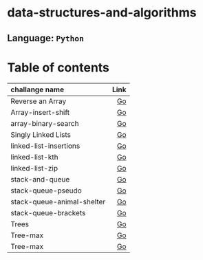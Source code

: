 # data-structures-and-algorithms

## Language: `Python`

# Table of contents

|challange name|Link|
|:-----|-----:|
Reverse an Array|[Go](code_challenges/array-reverse/README.md)
Array-insert-shift|[Go](code_challenges/array-insert-shift/README.md)
array-binary-search|[Go](code_challenges/array-binary-search/README.md)
Singly Linked Lists|[Go](code_challenges/Singly-Linked-Lists/Singly_Linked_Lists/README.md)
linked-list-insertions|[Go](code_challenges/Singly-Linked-Lists/Singly_Linked_Lists/READMELAB06.md)
linked-list-kth|[Go](code_challenges/Singly-Linked-Lists/Singly_Linked_Lists/READMELAB07.md)
linked-list-zip|[Go](code_challenges/Singly-Linked-Lists/Singly_Linked_Lists/READMELAB08.md)
stack-and-queue|[Go](/code_challenges/stack-and-queue/README.md)
stack-queue-pseudo|[Go](code_challenges/stack-queue-pseudo/README.md)
stack-queue-animal-shelter|[Go](code_challenges/stack-queue-animal-shelter/README.md)
stack-queue-brackets|[Go](code_challenges/stack-queue-brackets/README.md)
Trees|[Go](code_challenges/trees/README.md)
Tree-max|[Go](code_challenges/tree-max/README.md)
Tree-max|[Go](code_challenges/tree-breadth-first/README.md)




